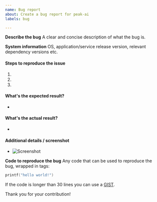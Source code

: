 ```yaml
---
name: Bug report
about: Create a bug report for peak-ai
labels: bug

---
```


**Describe the bug**
A clear and concise description of what the bug is.

**System information**
OS, application/service release version, relevant dependency versions etc.

#### Steps to reproduce the issue

1.  
2. 
3. 


#### What's the expected result?

-


#### What's the actual result?

-


#### Additional details / screenshot

- ![Screenshot]()


**Code to reproduce the bug**
Any code that can be used to reproduce the bug, wrapped in tags:

```cpp
printf("hello world!")
```

If the code is longer than 30 lines you can use a [GIST](https://gist.github.com).

Thank you for your contribution!